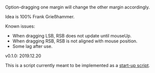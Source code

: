Option-dragging one margin will change the other margin accordingly.

Idea is 100% Frank Grießhammer.

Known issues:  
* When dragging LSB, RSB does not update until mouseUp.  
* When dragging RSB, RSB is not aligned with mouse position.  
* Some lag after use.

v0.1.0:   2019.12.20  

This is a script currently meant to be implemented as a [start-up script](https://robofont.com/documentation/how-tos/setting-up-a-startup-script/?highlight=start-up).